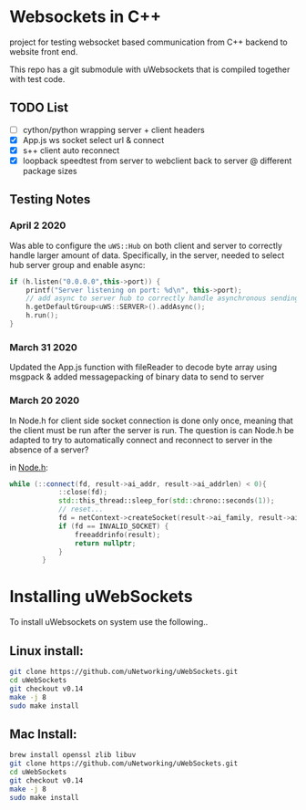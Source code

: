 # Websockets in C++

project for testing websocket based communication from C++ backend to website front end.

This repo has a git submodule with uWebsockets that is compiled together with test code.

## TODO List

- [ ] cython/python wrapping server + client headers
- [x] App.js ws socket select url & connect
- [x] s++ client auto reconnect
- [x] loopback speedtest from server to webclient back to server @ different package sizes

## Testing Notes

### April 2 2020

Was able to configure the `uWS::Hub` on both client and server to correctly handle larger
amount of data. Specifically, in the server, needed to select hub server group and 
enable async:

```cpp
if (h.listen("0.0.0.0",this->port)) {
    printf("Server listening on port: %d\n", this->port);
    // add async to server hub to correctly handle asynchronous sending...
    h.getDefaultGroup<uWS::SERVER>().addAsync();
    h.run();
}
```

### March 31 2020

Updated the App.js function with fileReader to decode byte array using msgpack &
added messagepacking of binary data to send to server

### March 20 2020

In Node.h for client side socket connection is done only once, meaning that the client 
must be run after the server is run. The question is can Node.h be adapted to try to automatically
connect and reconnect to server in the absence of a server?

in [Node.h](uWebSockets/src/Node.h):
```cpp
while (::connect(fd, result->ai_addr, result->ai_addrlen) < 0){
            ::close(fd);
            std::this_thread::sleep_for(std::chrono::seconds(1));
            // reset...
            fd = netContext->createSocket(result->ai_family, result->ai_socktype, result->ai_protocol);
            if (fd == INVALID_SOCKET) {
                freeaddrinfo(result);
                return nullptr;
            }
        }
```

# Installing uWebSockets

To install uWebsockets on system use the following..

## Linux install:

```bash
git clone https://github.com/uNetworking/uWebSockets.git
cd uWebSockets
git checkout v0.14
make -j 8
sudo make install
```


## Mac Install:

```bash
brew install openssl zlib libuv
git clone https://github.com/uNetworking/uWebSockets.git
cd uWebSockets
git checkout v0.14
make -j 8
sudo make install
```

